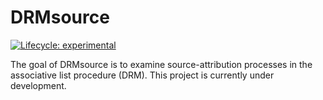 
# DRMsource

<!-- badges: start -->
[![Lifecycle: experimental](https://img.shields.io/badge/lifecycle-experimental-orange.svg)](https://lifecycle.r-lib.org/articles/stages.html#experimental)
<!-- badges: end -->

The goal of DRMsource is to examine source-attribution processes in the associative list procedure (DRM). This project is currently under development.

